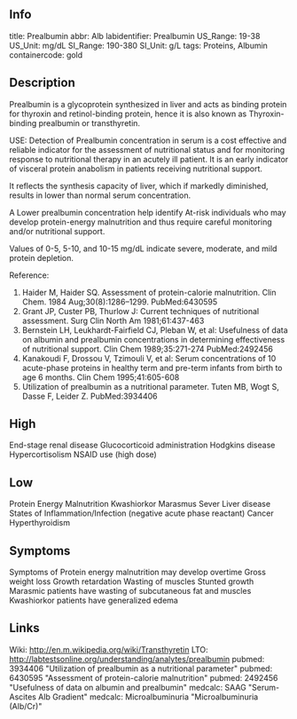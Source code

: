 Info
---------
title: Prealbumin
abbr: Alb
labidentifier: Prealbumin
US_Range: 19-38
US_Unit: mg/dL
SI_Range: 190-380
SI_Unit: g/L
tags: Proteins, Albumin
containercode: gold


Description
--------------
Prealbumin is a glycoprotein synthesized in liver and acts as binding protein for thyroxin and retinol-binding protein, hence it is also known as Thyroxin-binding prealbumin or transthyretin. 

USE:
Detection of Prealbumin concentration in serum is a cost effective and reliable indicator for the assessment of nutritional status and for monitoring response to nutritional therapy in an acutely ill patient. It is an early indicator of visceral protein anabolism in patients receiving nutritional support.

It reflects the synthesis capacity of liver, which if markedly diminished,  results in lower than normal serum concentration.

A Lower prealbumin concentration help identify At-risk individuals who may develop protein-energy malnutrition and thus require careful monitoring and/or nutritional support.

Values of 0-5, 5-10, and 10-15 mg/dL indicate severe, moderate,
and mild protein depletion.

Reference:
1. Haider M, Haider SQ. Assessment of protein-calorie malnutrition. Clin Chem. 1984 Aug;30(8):1286–1299. PubMed:6430595 
2. Grant JP, Custer PB, Thurlow J: Current techniques of nutritional assessment. Surg Clin North Am 1981;61:437-463
3. Bernstein LH, Leukhardt-Fairfield CJ, Pleban W, et al: Usefulness of data on albumin and prealbumin concentrations in determining effectiveness of nutritional support. Clin Chem 1989;35:271-274 PubMed:2492456
4. Kanakoudi F, Drossou V, Tzimouli V, et al: Serum concentrations of 10 acute-phase proteins in healthy term and pre-term infants from birth to age 6 months. Clin Chem 1995;41:605-608
5. Utilization of prealbumin as a nutritional parameter. Tuten MB, Wogt S, Dasse F, Leider Z. PubMed:3934406


High
--------------
End-stage renal disease
Glucocorticoid administration
Hodgkins disease
Hypercortisolism
NSAID use (high dose)


Low
--------------
Protein Energy Malnutrition
Kwashiorkor
Marasmus
Sever Liver disease
States of Inflammation/Infection (negative acute phase reactant)
Cancer
Hyperthyroidism


Symptoms
--------------
Symptoms of Protein energy malnutrition may develop overtime
Gross weight loss
Growth retardation
Wasting of muscles
Stunted growth
Marasmic patients have wasting of subcutaneous fat and muscles
Kwashiorkor patients have generalized edema


Links
----------
Wiki: http://en.m.wikipedia.org/wiki/Transthyretin
LTO: http://labtestsonline.org/understanding/analytes/prealbumin
pubmed: 3934406 "Utilization of prealbumin as a nutritional parameter"
pubmed: 6430595 "Assessment of protein-calorie malnutrition"
pubmed: 2492456 "Usefulness of data on albumin and prealbumin"
medcalc: SAAG "Serum-Ascites Alb Gradient"
medcalc: Microalbuminuria "Microalbuminuria (Alb/Cr)"

